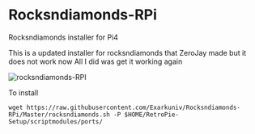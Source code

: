 # Rocksndiamonds-RPi
Rocksndiamonds installer for Pi4

This is a updated installer for rocksndiamonds that ZeroJay made but it does not work now
All I did was get it working again 

![rocksndiamonds-RPI](https://s.uvlist.net/l/y2010/11/76499.jpg)

To install

```
wget https://raw.githubusercontent.com/Exarkuniv/Rocksndiamonds-RPi/Master/rocksndiamonds.sh -P $HOME/RetroPie-Setup/scriptmodules/ports/
```
